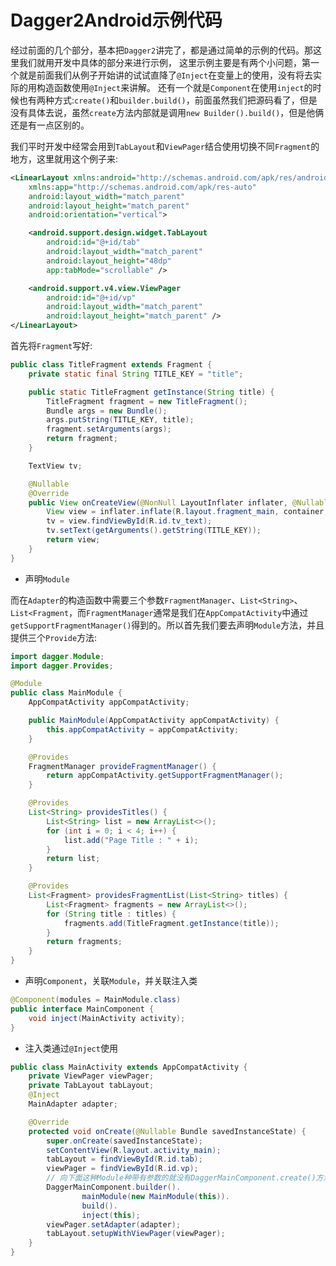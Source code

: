 Dagger2Android示例代码
===

经过前面的几个部分，基本把`Dagger2`讲完了，都是通过简单的示例的代码。那这里我们就用开发中具体的部分来进行示例，
这里示例主要是有两个小问题，第一个就是前面我们从例子开始讲的试试直降了`@Inject`在变量上的使用，没有将去实际的用构造函数使用`@Inject`来讲解。
还有一个就是`Component`在使用`inject`的时候也有两种方式:`create()`和`builder.build()`，前面虽然我们把源码看了，但是没有具体去说，虽然`create`方法内部就是调用`new Builder().build()`，但是他俩还是有一点区别的。  

我们平时开发中经常会用到`TabLayout`和`ViewPager`结合使用切换不同`Fragment`的地方，这里就用这个例子来:   
```xml
<LinearLayout xmlns:android="http://schemas.android.com/apk/res/android"
    xmlns:app="http://schemas.android.com/apk/res-auto"
    android:layout_width="match_parent"
    android:layout_height="match_parent"
    android:orientation="vertical">

    <android.support.design.widget.TabLayout
        android:id="@+id/tab"
        android:layout_width="match_parent"
        android:layout_height="48dp"
        app:tabMode="scrollable" />

    <android.support.v4.view.ViewPager
        android:id="@+id/vp"
        android:layout_width="match_parent"
        android:layout_height="match_parent" />
</LinearLayout>
```

首先将`Fragment`写好:   
```java
public class TitleFragment extends Fragment {
    private static final String TITLE_KEY = "title";

    public static TitleFragment getInstance(String title) {
        TitleFragment fragment = new TitleFragment();
        Bundle args = new Bundle();
        args.putString(TITLE_KEY, title);
        fragment.setArguments(args);
        return fragment;
    }

    TextView tv;

    @Nullable
    @Override
    public View onCreateView(@NonNull LayoutInflater inflater, @Nullable ViewGroup container, @Nullable Bundle savedInstanceState) {
        View view = inflater.inflate(R.layout.fragment_main, container, false);
        tv = view.findViewById(R.id.tv_text);
        tv.setText(getArguments().getString(TITLE_KEY));
        return view;
    }
}
```

- 声明`Module`

而在`Adapter`的构造函数中需要三个参数`FragmentManager`、`List<String>`、`List<Fragment`，而`FragmentManager`通常是我们在`AppCompatActivity`中通过
`getSupportFragmentManager()`得到的。所以首先我们要去声明`Module`方法，并且提供三个`Provide`方法:   

```java
import dagger.Module;
import dagger.Provides;

@Module
public class MainModule {
    AppCompatActivity appCompatActivity;

    public MainModule(AppCompatActivity appCompatActivity) {
        this.appCompatActivity = appCompatActivity;
    }

    @Provides
    FragmentManager provideFragmentManager() {
        return appCompatActivity.getSupportFragmentManager();
    }

    @Provides
    List<String> providesTitles() {
        List<String> list = new ArrayList<>();
        for (int i = 0; i < 4; i++) {
            list.add("Page Title : " + i);
        }
        return list;
    }

    @Provides
    List<Fragment> providesFragmentList(List<String> titles) {
        List<Fragment> fragments = new ArrayList<>();
        for (String title : titles) {
            fragments.add(TitleFragment.getInstance(title));
        }
        return fragments;
    }
}
```

- 声明`Component`，关联`Module`，并关联注入类

```java
@Component(modules = MainModule.class)
public interface MainComponent {
    void inject(MainActivity activity);
}
```

- 注入类通过`@Inject`使用    

```java
public class MainActivity extends AppCompatActivity {
    private ViewPager viewPager;
    private TabLayout tabLayout;
    @Inject
    MainAdapter adapter;

    @Override
    protected void onCreate(@Nullable Bundle savedInstanceState) {
        super.onCreate(savedInstanceState);
        setContentView(R.layout.activity_main);
        tabLayout = findViewById(R.id.tab);
        viewPager = findViewById(R.id.vp);
        // 向下面这种Module种带有参数的就没有DaggerMainComponent.create()方法了，只能用这种builder
        DaggerMainComponent.builder().
                mainModule(new MainModule(this)).
                build().
                inject(this);
        viewPager.setAdapter(adapter);
        tabLayout.setupWithViewPager(viewPager);
    }
}
```
